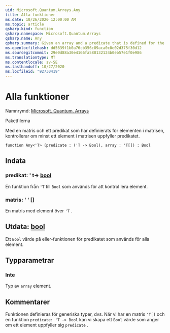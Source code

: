 ```yaml
---
uid: Microsoft.Quantum.Arrays.Any
title: Alla funktioner
ms.date: 10/26/2020 12:00:00 AM
ms.topic: article
qsharp.kind: function
qsharp.namespace: Microsoft.Quantum.Arrays
qsharp.name: Any
qsharp.summary: Given an array and a predicate that is defined for the elements of the array, checks if at least one element of the array satisfies the predicate.
ms.openlocfilehash: dd5639f1b0a76cb356c89aca0c0e02d375f30d12
ms.sourcegitcommit: 29e0d88a30e4166fa580132124b0eb57e1f0e986
ms.translationtype: MT
ms.contentlocale: sv-SE
ms.lasthandoff: 10/27/2020
ms.locfileid: "92730419"
---
```

# <a name="any-function"></a>Alla funktioner

Namnrymd: [Microsoft. Quantum. Arrays](xref:Microsoft.Quantum.Arrays)

Paketfilerna [](https://nuget.org/packages/)


Med en matris och ett predikat som har definierats för elementen i matrisen, kontrollerar om minst ett element i matrisen uppfyller predikatet.

```qsharp
function Any<'T> (predicate : ('T -> Bool), array : 'T[]) : Bool
```


## <a name="input"></a>Indata

### <a name="predicate--t---bool"></a>predikat: ' t-> [bool](xref:microsoft.quantum.lang-ref.bool)

En funktion från `'T` till `Bool` som används för att kontrol lera element.


### <a name="array--t"></a>matris: ' ' []

En matris med element över `'T` .



## <a name="output--bool"></a>Utdata: [bool](xref:microsoft.quantum.lang-ref.bool)

Ett `Bool` värde på eller-funktionen för predikatet som används för alla element.

## <a name="type-parameters"></a>Typparametrar

### <a name="t"></a>Inte

Typ av `array` element.

## <a name="remarks"></a>Kommentarer

Funktionen definieras för generiska typer, dvs. När vi har en matris `'T[]` och en funktion `predicate: 'T -> Bool` kan vi skapa ett `Bool` värde som anger om ett element uppfyller sig `predicate` .